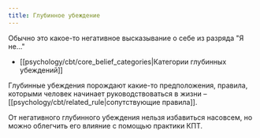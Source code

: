```yaml
---
title: Глубинное убеждение
---
```

Обычно это какое-то негативное высказывание о себе из разряда "Я не..."

- [[psychology/cbt/core_belief_categories|Категории глубинных убеждений]]

Глубинные убеждения порождают какие-то предположения, правила, которыми человек начинает руководствоваться в жизни – [[psychology/cbt/related_rule|сопутствующие правила]].

От негативного глубинного убеждения нельзя избавиться насовсем, но можно облегчить его влияние с помощью практики КПТ.